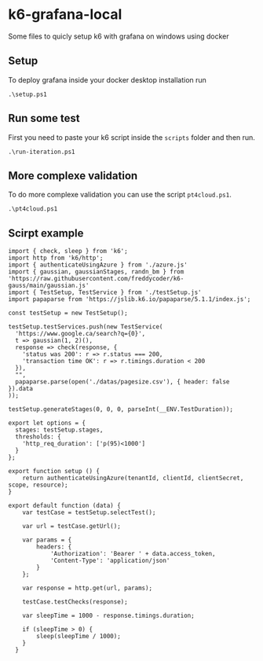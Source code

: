 # k6-grafana-local

Some files to quicly setup k6 with grafana on windows using docker 

## Setup

To deploy grafana inside your docker desktop installation run

```
.\setup.ps1
```

## Run some test

First you need to paste your k6 script inside the ```scripts``` folder and then run.

```
.\run-iteration.ps1
```

## More complexe validation

To do more complexe validation you can use the script ```pt4cloud.ps1```.

```
.\pt4cloud.ps1
```

## Scirpt example

```
import { check, sleep } from 'k6';
import http from 'k6/http';
import { authenticateUsingAzure } from './azure.js'
import { gaussian, gaussianStages, randn_bm } from 'https://raw.githubusercontent.com/freddycoder/k6-gauss/main/gaussian.js'
import { TestSetup, TestService } from './testSetup.js'
import papaparse from 'https://jslib.k6.io/papaparse/5.1.1/index.js';

const testSetup = new TestSetup();

testSetup.testServices.push(new TestService(
  'https://www.google.ca/search?q={0}',
  t => gaussian(1, 2)(),
  response => check(response, {
    'status was 200': r => r.status === 200,
    'transaction time OK': r => r.timings.duration < 200
  }),
  "",
  papaparse.parse(open('./datas/pagesize.csv'), { header: false }).data
));

testSetup.generateStages(0, 0, 0, parseInt(__ENV.TestDuration));

export let options = {
  stages: testSetup.stages,
  thresholds: {
    'http_req_duration': ['p(95)<1000']
  }
};

export function setup () {
    return authenticateUsingAzure(tenantId, clientId, clientSecret, scope, resource);
}

export default function (data) {
    var testCase = testSetup.selectTest();

    var url = testCase.getUrl();

    var params = {
        headers: {
            'Authorization': 'Bearer ' + data.access_token,
            'Content-Type': 'application/json'
        }
    };

    var response = http.get(url, params);

    testCase.testChecks(response);

    var sleepTime = 1000 - response.timings.duration;

    if (sleepTime > 0) {
        sleep(sleepTime / 1000);
    }
  }
```